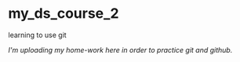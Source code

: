 # my_ds_course_2
learning to use git

_I'm uploading my home-work here in order to practice git and github._ 
